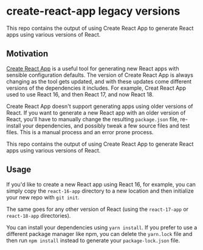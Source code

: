 # create-react-app legacy versions

This repo contains the output of using Create React App to generate React apps using various versions of React.

## Motivation

[Create React App](https://create-react-app.dev/) is a useful tool for generating new React apps with sensible configuration defaults. The version of Create React App is always changing as the tool gets updated, and with these updates come different versions of the dependencies it includes. For example, Creat React App used to use React 16, and then React 17, and now React 18.

Create React App doesn't support generating apps using older versions of React. If you want to generate a new React app with an older version of React, you'll have to manually change the resulting `package.json` file, re-install your dependencies, and possibly tweak a few source files and test files. This is a manual process and an error prone process.

This repo contains the output of using Create React App to generate React apps using various versions of React.

## Usage

If you'd like to create a new React app using React 16, for example, you can simply copy the `react-16-app` directory to a new location and then initialize your new repo with `git init`.

The same goes for any other version of React (using the `react-17-app` or `react-18-app` directories).

You can install your dependencies using `yarn install`. If you prefer to use a different package manager like npm, you can delete the `yarn.lock` file and then run `npm install` instead to generate your `package-lock.json` file.
